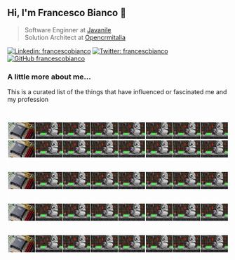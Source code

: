 ## Hi, I'm Francesco Bianco 🍃

> Software Enginner at <a href="https://www.javanile.org">Javanile</a>  
> Solution Architect at <a href="https://www.opencrmitalia.com">Opencrmitalia</a>

[![Linkedin: francescobianco](https://img.shields.io/badge/-Francesco%20Bianco-blue?style=flat-square&logo=Linkedin&logoColor=white&link=https://www.linkedin.com/in/bianco1981/)](https://www.linkedin.com/in/bianco1981/)
[![Twitter: francescbianco](https://img.shields.io/twitter/follow/francescobianco?style=social)](https://twitter.com/francescobianco)
[![GitHub francescobianco](https://img.shields.io/github/followers/francescobianco?label=follow&style=social)](https://github.com/francescobianco)

### A little more about me...

This is a curated list of the things that have influenced or fascinated me and my profession

<div><kbd><a href="#noclick"><img 
src="pics/blank.png" width="0.3%" height="68" /><img 
src="pics/row1/1b.png" width="12.2327%" title="Year 1995: My first PC" /><img src="pics/blank.png" width="0.2375%" /><img
src="pics/row1/2.png" width="12.2327%" title="Year 1995: The game with which I spent the afternoons" /><img src="pics/blank.png" width="0.2375%" /><img
src="pics/row1/3.png" width="12.2327%" title="Year 1995: The game with which I spent the afternoons" /><img src="pics/blank.png" width="0.2375%" /><img
src="pics/row1/4.png" width="12.2327%" title="Year 1995: My first PC" /><img src="pics/blank.png" width="0.2375%" /><img
src="pics/row1/5.png" width="12.2327%" title="Year 1995: My first PC" /><img src="pics/blank.png" width="0.2375%" /><img
src="pics/row1/6.png" width="12.2327%" title="Year 1996: My first PC" /><img src="pics/blank.png" width="0.2375%" /><img
src="pics/row1/7.png" width="12.2327%" title="Year 1995: My first PC" /><img src="pics/blank.png" width="0.2375%" /><img
src="pics/row1/8.png" width="12.2327%" title="Year 1995: My first PC" /><img src="pics/blank.png" width="0.1%" /><img 
src="pics/blank.png" width="0.3%" /><img
src="pics/row1/1b.png" width="12.2327%" title="Year 1995: My first PC" /><img src="pics/blank.png" width="0.2375%" /><img
src="pics/row1/2.png" width="12.2327%" title="Year 1995: The game with which I spent the afternoons" /><img src="pics/blank.png" width="0.2375%" /><img
src="pics/row1/3.png" width="12.2327%" title="Year 1995: The game with which I spent the afternoons" /><img src="pics/blank.png" width="0.2375%" /><img
src="pics/row1/4.png" width="12.2327%" title="Year 1996: My first PC" /><img src="pics/blank.png" width="0.2375%" /><img
src="pics/row1/5.png" width="12.2327%" title="Year 1995: My first PC" /><img src="pics/blank.png" width="0.2375%" /><img
src="pics/row1/6.png" width="12.2327%" title="Year 1996: My first PC" /><img src="pics/blank.png" width="0.2375%" /><img
src="pics/row1/7.png" width="12.2327%" title="Year 1995: My first PC" /><img src="pics/blank.png" width="0.2375%" /><img
src="pics/row1/8.png" width="12.2327%" title="Year 1995: My first PC" /><img src="pics/blank.png" width="0.1%" /><img 
src="pics/blank.png" width="0.3%" height="69" /><img
src="pics/row1/1b.png" width="12.2327%" title="Year 1995: My first PC" /><img src="pics/blank.png" width="0.2375%" /><img
src="pics/row1/2.png" width="12.2327%" title="Year 1995: The game with which I spent the afternoons" /><img src="pics/blank.png" width="0.2375%" /><img
src="pics/row1/3.png" width="12.2327%" title="Year 1995: The game with which I spent the afternoons" /><img src="pics/blank.png" width="0.2375%" /><img
src="pics/row1/4.png" width="12.2327%" title="Year 1996: My first PC" /><img src="pics/blank.png" width="0.2375%" /><img
src="pics/row1/5.png" width="12.2327%" title="Year 1995: My first PC" /><img src="pics/blank.png" width="0.2375%" /><img
src="pics/row1/6.png" width="12.2327%" title="Year 1996: My first PC" /><img src="pics/blank.png" width="0.2375%" /><img
src="pics/row1/7.png" width="12.2327%" title="Year 1995: My first PC" /><img src="pics/blank.png" width="0.2375%" /><img
src="pics/row1/8.png" width="12.2327%" title="Year 1995: My first PC" /><img src="pics/blank.png" width="0.1%" /><img 
src="pics/blank.png" width="0.3%" height="69" /><img
src="pics/row1/1b.png" width="12.2327%" title="Year 1995: My first PC" /><img src="pics/blank.png" width="0.2375%" /><img
src="pics/row1/2.png" width="12.2327%" title="Year 1995: The game with which I spent the afternoons" /><img src="pics/blank.png" width="0.2375%" /><img
src="pics/row1/3.png" width="12.2327%" title="Year 1995: The game with which I spent the afternoons" /><img src="pics/blank.png" width="0.2375%" /><img
src="pics/row1/4.png" width="12.2327%" title="Year 1996: My first PC" /><img src="pics/blank.png" width="0.2375%" /><img
src="pics/row1/5.png" width="12.2327%" title="Year 1995: My first PC" /><img src="pics/blank.png" width="0.2375%" /><img
src="pics/row1/6.png" width="12.2327%" title="Year 1996: My first PC" /><img src="pics/blank.png" width="0.2375%" /><img
src="pics/row1/7.png" width="12.2327%" title="Year 1995: My first PC" /><img src="pics/blank.png" width="0.2375%" /><img
src="pics/row1/8.png" width="12.2327%" title="Year 1995: My first PC" /><img src="pics/blank.png" width="0.1%" /><img
src="pics/blank.png" width="0.3%" height="69" /><img
src="pics/row1/1b.png" width="12.2327%" title="Year 1995: My first PC" /><img src="pics/blank.png" width="0.2375%" /><img
src="pics/row1/2.png" width="12.2327%" title="Year 1995: The game with which I spent the afternoons" /><img src="pics/blank.png" width="0.2375%" /><img
src="pics/row1/3.png" width="12.2327%" title="Year 1995: The game with which I spent the afternoons" /><img src="pics/blank.png" width="0.2375%" /><img
src="pics/row1/4.png" width="12.2327%" title="Year 1996: My first PC" /><img src="pics/blank.png" width="0.2375%" /><img
src="pics/row1/5.png" width="12.2327%" title="Year 1995: My first PC" /><img src="pics/blank.png" width="0.2375%" /><img
src="pics/row1/6.png" width="12.2327%" title="Year 1996: My first PC" /><img src="pics/blank.png" width="0.2375%" /><img
src="pics/row1/7.png" width="12.2327%" title="Year 1995: My first PC" /><img src="pics/blank.png" width="0.2375%" /><img
src="pics/row1/8.png" width="12.2327%" title="Year 1995: My first PC" /><img src="pics/blank.png" width="0.1%" /></a></kbd></div>
